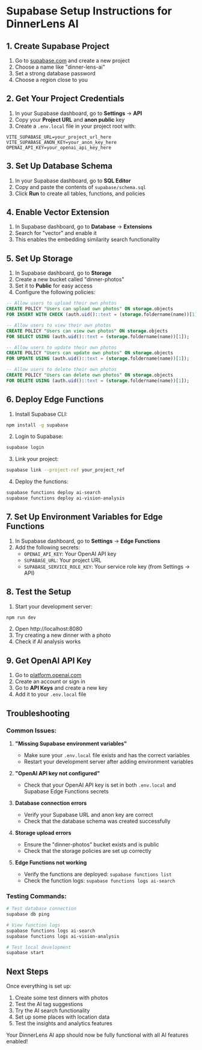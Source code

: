# Supabase Setup Instructions for DinnerLens AI

## 1. Create Supabase Project

1. Go to [supabase.com](https://supabase.com) and create a new project
2. Choose a name like "dinner-lens-ai"
3. Set a strong database password
4. Choose a region close to you

## 2. Get Your Project Credentials

1. In your Supabase dashboard, go to **Settings** → **API**
2. Copy your **Project URL** and **anon public** key
3. Create a `.env.local` file in your project root with:

```env
VITE_SUPABASE_URL=your_project_url_here
VITE_SUPABASE_ANON_KEY=your_anon_key_here
OPENAI_API_KEY=your_openai_api_key_here
```

## 3. Set Up Database Schema

1. In your Supabase dashboard, go to **SQL Editor**
2. Copy and paste the contents of `supabase/schema.sql`
3. Click **Run** to create all tables, functions, and policies

## 4. Enable Vector Extension

1. In Supabase dashboard, go to **Database** → **Extensions**
2. Search for "vector" and enable it
3. This enables the embedding similarity search functionality

## 5. Set Up Storage

1. In Supabase dashboard, go to **Storage**
2. Create a new bucket called "dinner-photos"
3. Set it to **Public** for easy access
4. Configure the following policies:

```sql
-- Allow users to upload their own photos
CREATE POLICY "Users can upload own photos" ON storage.objects
FOR INSERT WITH CHECK (auth.uid()::text = (storage.foldername(name))[1]);

-- Allow users to view their own photos
CREATE POLICY "Users can view own photos" ON storage.objects
FOR SELECT USING (auth.uid()::text = (storage.foldername(name))[1]);

-- Allow users to update their own photos
CREATE POLICY "Users can update own photos" ON storage.objects
FOR UPDATE USING (auth.uid()::text = (storage.foldername(name))[1]);

-- Allow users to delete their own photos
CREATE POLICY "Users can delete own photos" ON storage.objects
FOR DELETE USING (auth.uid()::text = (storage.foldername(name))[1]);
```

## 6. Deploy Edge Functions

1. Install Supabase CLI:
```bash
npm install -g supabase
```

2. Login to Supabase:
```bash
supabase login
```

3. Link your project:
```bash
supabase link --project-ref your_project_ref
```

4. Deploy the functions:
```bash
supabase functions deploy ai-search
supabase functions deploy ai-vision-analysis
```

## 7. Set Up Environment Variables for Edge Functions

1. In Supabase dashboard, go to **Settings** → **Edge Functions**
2. Add the following secrets:
   - `OPENAI_API_KEY`: Your OpenAI API key
   - `SUPABASE_URL`: Your project URL
   - `SUPABASE_SERVICE_ROLE_KEY`: Your service role key (from Settings → API)

## 8. Test the Setup

1. Start your development server:
```bash
npm run dev
```

2. Open http://localhost:8080
3. Try creating a new dinner with a photo
4. Check if AI analysis works

## 9. Get OpenAI API Key

1. Go to [platform.openai.com](https://platform.openai.com)
2. Create an account or sign in
3. Go to **API Keys** and create a new key
4. Add it to your `.env.local` file

## Troubleshooting

### Common Issues:

1. **"Missing Supabase environment variables"**
   - Make sure your `.env.local` file exists and has the correct variables
   - Restart your development server after adding environment variables

2. **"OpenAI API key not configured"**
   - Check that your OpenAI API key is set in both `.env.local` and Supabase Edge Functions secrets

3. **Database connection errors**
   - Verify your Supabase URL and anon key are correct
   - Check that the database schema was created successfully

4. **Storage upload errors**
   - Ensure the "dinner-photos" bucket exists and is public
   - Check that the storage policies are set up correctly

5. **Edge Functions not working**
   - Verify the functions are deployed: `supabase functions list`
   - Check the function logs: `supabase functions logs ai-search`

### Testing Commands:

```bash
# Test database connection
supabase db ping

# View function logs
supabase functions logs ai-search
supabase functions logs ai-vision-analysis

# Test local development
supabase start
```

## Next Steps

Once everything is set up:

1. Create some test dinners with photos
2. Test the AI tag suggestions
3. Try the AI search functionality
4. Set up some places with location data
5. Test the insights and analytics features

Your DinnerLens AI app should now be fully functional with all AI features enabled!
